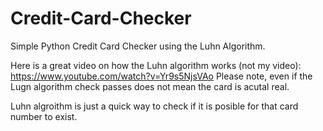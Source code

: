 # Credit-Card-Checker
Simple Python Credit Card Checker using the Luhn Algorithm.

Here is a great video on how the Luhn algorithm works (not my video): https://www.youtube.com/watch?v=Yr9s5NjsVAo
Please note, even if the Lugn algorithm check passes does not mean the card is acutal real. 

Luhn algroithm is just a quick way to check if it is posible for that card number to exist.

